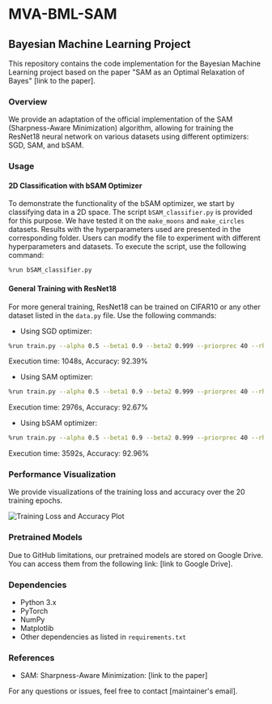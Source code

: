 # MVA-BML-SAM

## Bayesian Machine Learning Project

This repository contains the code implementation for the Bayesian Machine Learning project based on the paper "SAM as an Optimal Relaxation of Bayes" [link to the paper]. 

### Overview

We provide an adaptation of the official implementation of the SAM (Sharpness-Aware Minimization) algorithm, allowing for training the ResNet18 neural network on various datasets using different optimizers: SGD, SAM, and bSAM.

### Usage

#### 2D Classification with bSAM Optimizer

To demonstrate the functionality of the bSAM optimizer, we start by classifying data in a 2D space. The script `bSAM_classifier.py` is provided for this purpose. We have tested it on the `make_moons` and `make_circles` datasets. Results with the hyperparameters used are presented in the corresponding folder. Users can modify the file to experiment with different hyperparameters and datasets. To execute the script, use the following command:

```bash
%run bSAM_classifier.py
```

#### General Training with ResNet18

For more general training, ResNet18 can be trained on CIFAR10 or any other dataset listed in the `data.py` file. Use the following commands:

- Using SGD optimizer:
```bash
%run train.py --alpha 0.5 --beta1 0.9 --beta2 0.999 --priorprec 40 --rho 0.01 --batchsplit 8 --optim sgd --dataset cifar10 --dafactor 4 --epochs 20
```
Execution time: 1048s, Accuracy: 92.39%

- Using SAM optimizer:
```bash
%run train.py --alpha 0.5 --beta1 0.9 --beta2 0.999 --priorprec 40 --rho 0.01 --batchsplit 8 --optim sam --dataset cifar10 --dafactor 4 --epochs 20
```
Execution time: 2976s, Accuracy: 92.67%

- Using bSAM optimizer:
```bash
%run train.py --alpha 0.5 --beta1 0.9 --beta2 0.999 --priorprec 40 --rho 0.01 --batchsplit 8 --optim bsam --dataset cifar10 --dafactor 4 --epochs 20
```
Execution time: 3592s, Accuracy: 92.96%

### Performance Visualization

We provide visualizations of the training loss and accuracy over the 20 training epochs.

![Training Loss and Accuracy Plot](path/to/image)

### Pretrained Models

Due to GitHub limitations, our pretrained models are stored on Google Drive. You can access them from the following link: [link to Google Drive].

### Dependencies

- Python 3.x
- PyTorch
- NumPy
- Matplotlib
- Other dependencies as listed in `requirements.txt`

### References

- SAM: Sharpness-Aware Minimization: [link to the paper]

For any questions or issues, feel free to contact [maintainer's email].
 



